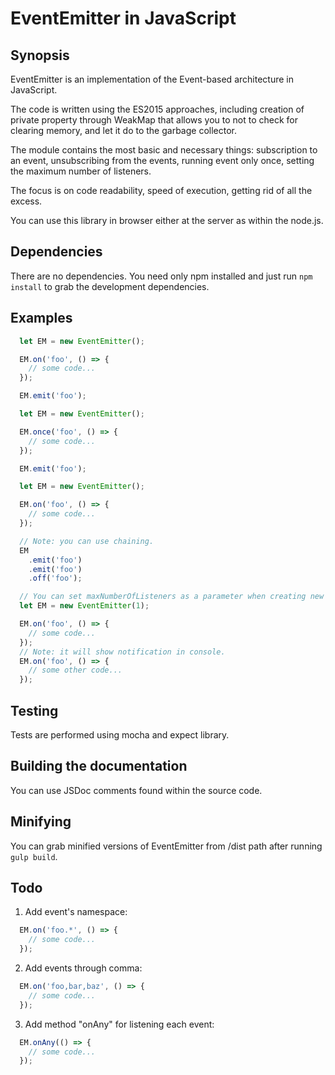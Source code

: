 
# EventEmitter in JavaScript

## Synopsis

EventEmitter is an implementation of the Event-based architecture in JavaScript.

The code is written using the ES2015 approaches, including creation of private property through WeakMap that allows you to not to check for clearing memory, and let it do to the garbage collector.

The module contains the most basic and necessary things: subscription to an event, unsubscribing from the events, running event only once, setting the maximum number of listeners.

The focus is on code readability, speed of execution, getting rid of all the excess.

You can use this library in browser either at the server as within the node.js.

## Dependencies

There are no dependencies. You need only npm installed and just run `npm install` to grab the development dependencies.

## Examples

```javascript
  let EM = new EventEmitter();

  EM.on('foo', () => {
    // some code...
  });

  EM.emit('foo');
```

```javascript
  let EM = new EventEmitter();

  EM.once('foo', () => {
    // some code...
  });

  EM.emit('foo');
```

```javascript
  let EM = new EventEmitter();

  EM.on('foo', () => {
    // some code...
  });

  // Note: you can use chaining.
  EM
    .emit('foo')
    .emit('foo')
    .off('foo');
```

```javascript
  // You can set maxNumberOfListeners as a parameter when creating new object.
  let EM = new EventEmitter(1);

  EM.on('foo', () => {
    // some code...
  });
  // Note: it will show notification in console.
  EM.on('foo', () => {
    // some other code...
  });
```

## Testing

Tests are performed using mocha and expect library.

## Building the documentation

You can use JSDoc comments found within the source code.

## Minifying

You can grab minified versions of EventEmitter from /dist path after running `gulp build`.

## Todo

1. Add event's namespace:

```javascript
  EM.on('foo.*', () => {
    // some code...
  });
```

2. Add events through comma:

```javascript
  EM.on('foo,bar,baz', () => {
    // some code...
  });
```

3. Add method "onAny" for listening each event:

```javascript
  EM.onAny(() => {
    // some code...
  });
```
